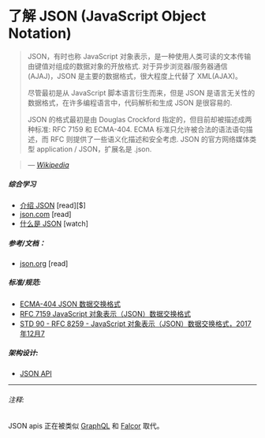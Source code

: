 # 了解 JSON (JavaScript Object Notation)

> JSON，有时也称 JavaScript 对象表示，是一种使用人类可读的文本传输由键值对组成的数据对象的开放格式. 对于异步浏览器/服务器通信(AJAJ)，JSON 是主要的数据格式，很大程度上代替了 XML(AJAX)。
>
> 尽管最初是从 JavaScript 脚本语言衍生而来，但是 JSON 是语言无关性的数据格式，在许多编程语言中，代码解析和生成 JSON 是很容易的.
> 
> JSON 的格式最初是由 Douglas Crockford 指定的，但目前却被描述成两种标准: RFC 7159 和 ECMA-404. ECMA 标准只允许被合法的语法语句描述，而 RFC 则提供了一些语义化描述和安全考虑. JSON 的官方网络媒体类型 application / JSON，扩展名是 .json. 

><cite>&#8212; [Wikipedia](https://en.wikipedia.org/wiki/JSON)</cite>

##### 综合学习

* [介绍 JSON](https://www.amazon.com/Introduction-JavaScript-Object-Notation-Point/dp/1491929480/?&_encoding=UTF8&tag=frontend-handbook-20&linkCode=ur2&linkId=24e8df4722cb62d086d3f8c87f4e17a1&camp=1789&creative=9325) [read][$]
* [json.com](https://www.json.com/) [read]
* [什么是 JSON](https://mijingo.com/lessons/what-is-json/) [watch]

##### 参考/文档：

* [json.org](http://json.org/) [read]

##### 标准/规范:

* [ECMA-404 JSON 数据交换格式](http://www.ecma-international.org/publications/files/ECMA-ST/ECMA-404.pdf)
* [RFC 7159 JavaScript 对象表示（JSON）数据交换格式](https://tools.ietf.org/html/rfc7159)
* [STD 90 - RFC 8259 - JavaScript 对象表示（JSON）数据交换格式，2017年12月7](https://www.rfc-editor.org/info/rfc8259)

##### 架构设计:

* [JSON API](http://jsonapi.org/)

***

###### 注释:

JSON apis 正在被类似 [GraphQL](http://graphql.org/) 和 [Falcor](http://netflix.github.io/falcor/) 取代。





















 






